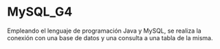 # MySQL_G4
Empleando el lenguaje de programación Java y MySQL, se realiza la conexión con una base de datos y una consulta a una tabla de la misma.
